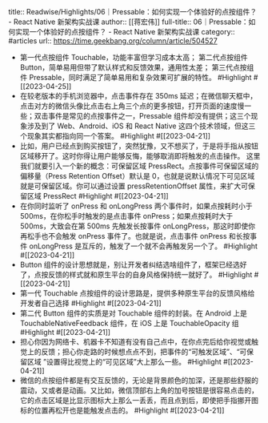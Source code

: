 title:: Readwise/Highlights/06｜Pressable：如何实现一个体验好的点按组件？ - React Native 新架构实战课
author:: [[蒋宏伟]]
full-title:: 06｜Pressable：如何实现一个体验好的点按组件？ - React Native 新架构实战课
category:: #articles
url:: https://time.geekbang.org/column/article/504527

- 第一代点按组件 Touchable，功能丰富但学习成本太高；
  第二代点按组件 Button，简单易用但带了默认样式和反馈效果，通用性太差；
  第三代点按组件 Pressable，同时满足了简单易用和复杂效果可扩展的特性。 #Highlight #[[2023-04-25]]
- 在较老版本的手机浏览器中，点击事件存在 350ms 延迟；在微信聊天框中，点击对方的微信头像比点击右上角三个点的更多按钮，打开页面的速度慢一些；双击事件是常见的点按事件之一，Pressable 组件却没有提供；这三个现象涉及到了 Web、Android、iOS 和 React Native 这四个技术领域，但这三个现象其实都指向同一个答案。 #Highlight #[[2023-04-21]]
- 比如，用户已经点到购买按钮了，突然犹豫，又不想买了，于是将手指从按钮区域移开了。这时你得让用户能够反悔，能够取消即将触发的点击操作。
  这里我们就要引入一个新的概念：可保留区域 PressRect。点按事件可保留区域的偏移量（Press Retention Offset）默认是 0，也就是说默认情况下可见区域就是可保留区域。你可以通过设置 pressRetentionOffset 属性，来扩大可保留区域 PressRect #Highlight #[[2023-04-21]]
- 在你同时监听了 onPress 和 onLongPress 两个事件时，如果点按耗时小于 500ms，在你松手时触发的是点击事件 onPress；如果点按耗时大于 500ms，大致会在第 500ms 先触发长按事件 onLongPress，那这时即使你再松手也不会触发 onPress 事件了。也就是说，点击事件 onPress 和长按事件 onLongPress 是互斥的，触发了一个就不会再触发另一个了。 #Highlight #[[2023-04-21]]
- Button 组件的设计思想就是，别让开发者纠结选啥组件了，框架已经选好了，点按反馈的样式就和原生平台的自身风格保持统一就好了。 #Highlight #[[2023-04-21]]
- 第一代 Touchable 点按组件的设计思路是，提供多种原生平台的反馈风格给开发者自己选择 #Highlight #[[2023-04-21]]
- 第二代 Button 组件的实质是对 Touchable 组件的封装。在 Android 上是 TouchableNativeFeedback 组件，在 iOS 上是 TouchableOpacity 组 #Highlight #[[2023-04-21]]
- 担心你因为网络卡、机器卡不知道有没有自己点中，在你点完后给你视觉或触觉上的反馈；担心你走路的时候想点点不到，把事件的“可触发区域”、“可保留区域 ”设置得比视觉上的“可见区域”大上那么一些。 #Highlight #[[2023-04-21]]
- 微信的点按组件都是有交互反馈的，无论是背景颜色的加深，还是那些舒服的震动，又或者是动画。又比如，微信顶部右上角的加号按钮是很容易点击的，它的点击区域是比显示图标大上那么一丢丢，而且点到后，即使把手指挪开图标的位置再松开也是能触发点击的。 #Highlight #[[2023-04-21]]